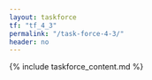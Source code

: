 ```yaml
---
layout: taskforce
tf: "tf_4_3"
permalink: "/task-force-4-3/"
header: no
---
```


{% include taskforce_content.md %}